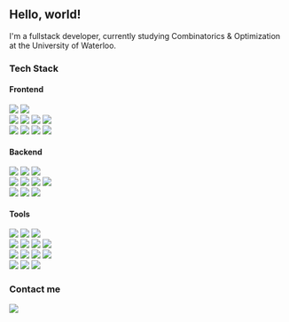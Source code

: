 ## Hello, world!

I'm a fullstack developer, currently studying Combinatorics & Optimization at the University of Waterloo.

### Tech Stack

#### Frontend
<span>
<img src="https://img.shields.io/badge/-Typescript-3178C6?logo=typescript&logoColor=white&style=flat" />
<img src="https://img.shields.io/badge/-Javascript-F7DF1E?logo=javascript&logoColor=white&style=flat" />
<br>
<img src="https://img.shields.io/badge/-Vue.js-4FC08D?logo=vue.js&logoColor=white&style=flat" />
<img src="https://img.shields.io/badge/-React-61DAFB?logo=react&logoColor=white&style=flat" />
<img src="https://img.shields.io/badge/-Svelte-FF3E00?logo=svelte&logoColor=white&style=flat" />
<img src="https://img.shields.io/badge/-Electron-47848F?logo=electron&logoColor=white&style=flat" />
<br>
<img src="https://img.shields.io/badge/-SASS-CC6699?logo=sass&logoColor=white&style=flat" />
<img src="https://img.shields.io/badge/-CSS3-1572B6?logo=css3&logoColor=white&style=flat" />
<img src="https://img.shields.io/badge/-Tailwind CSS-06B6D4?logo=tailwind css&logoColor=white&style=flat" />
<img src="https://img.shields.io/badge/-Bootstrap-7952B3?logo=bootstrap&logoColor=white&style=flat" />
<!--img src="https://img.shields.io/badge/-HTML5-E34F26?logo=html5&logoColor=white&style=flat" /-->
</span>

#### Backend
<span>
<img src="https://img.shields.io/badge/-Rust-000000?logo=rust&logoColor=white&style=flat" />
<img src="https://img.shields.io/badge/-Python-3776AB?logo=python&logoColor=white&style=flat" />
<img src="https://img.shields.io/badge/-Node.js-339933?logo=node.js&logoColor=white&style=flat" />
<br>
<img src="https://img.shields.io/badge/-C%20/%20C++-00599C?logo=c%2B%2B&logoColor=white&style=flat" />
<img src="https://img.shields.io/badge/-C%23-239120?logo=c sharp&logoColor=white&style=flat" />
<img src="https://img.shields.io/badge/-PHP-777BB4?logo=php&logoColor=white&style=flat" />
<img src="https://img.shields.io/badge/-R-276DC3?logo=r&logoColor=white&style=flat" />
<br>
<img src="https://img.shields.io/badge/-PostgreSQL-4169E1?logo=postgresql&logoColor=white&style=flat" />
<img src="https://img.shields.io/badge/-MongoDB-47A248?logo=mongodb&logoColor=white&style=flat" />
<img src="https://img.shields.io/badge/-MySQL-4479A1?logo=mysql&logoColor=white&style=flat" />
</span>

#### Tools
<span>
<img src="https://img.shields.io/badge/-Git-F05032?logo=git&logoColor=white&style=flat" />
<img src="https://img.shields.io/badge/-Docker-2496ED?logo=docker&logoColor=white&style=flat" />
<img src="https://img.shields.io/badge/-CircleCI-343434?logo=circleci&logoColor=white&style=flat" />
<br>
<img src="https://img.shields.io/badge/-Terraform-7B42BC?logo=terraform&logoColor=white&style=flat" />
<img src="https://img.shields.io/badge/-Amazon AWS-232F3E?logo=amazon aws&logoColor=white&style=flat" />
<img src="https://img.shields.io/badge/-Kubernetes-326CE5?logo=kubernetes&logoColor=white&style=flat" />
<img src="https://img.shields.io/badge/-Portainer-13BEF9?logo=portainer&logoColor=white&style=flat" />
<br>
<img src="https://img.shields.io/badge/-GNU Bash-4EAA25?logo=gnu bash&logoColor=white&style=flat" />
<img src="https://img.shields.io/badge/-Linux-FCC624?logo=linux&logoColor=white&style=flat" />
<img src="https://img.shields.io/badge/-Windows-0078D6?logo=windows&logoColor=white&style=flat" />
<img src="https://img.shields.io/badge/-Powershell-5391FE?logo=powershell&logoColor=white&style=flat" />
<br>
<img src="https://img.shields.io/badge/-AutoHotkey-334455?logo=autohotkey&logoColor=white&style=flat" />
<img src="https://img.shields.io/badge/-Visual studio Code-007ACC?logo=visual studio code&logoColor=white&style=flat" />
<img src="https://img.shields.io/badge/-Unity-FFFFFF?logo=unity&logoColor=black&style=flat" /></span>
</span>

### Contact me
<a title="expitau@gmail.com" href="mailto:expitau@gmail.com"><img src="https://img.shields.io/badge/-Email-EA4335?logo=gmail&logoColor=white&style=for-the-badge" /></a>
